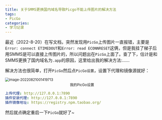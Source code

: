 ```yaml
---
title: 关于SMMS更换国内域名导致Picgo不能上传图片的解决方法
tags:
- PicGo
categories:
- 学习记录
---
```




最近（2022-8-20）在写文档，突然发现用`PicGo`上传图片一直报错，主要是`Error: connect ETIMEDOUT`和`Error: read ECONNRESET`这俩，但是我挂了梯子后用SMMS是可以直接上传图片的，所以问题出在`PicGo`上面了。查了下，估计是和SMMS更换了国内域名为`.app`的原因，这里给出我的解决方法:......

<!-- more -->



解决方法也很简单，打开`PicGo`然后点`PicGo设置`，设置下代理和镜像源就好：

<img src="https://s2.loli.net/2022/08/21/YOnJ9T2FG3A8sEb.png" alt="image-20220821001419713" style="zoom:80%;" />

<center><small>我的PicGo设置</small></center>

```yaml
上传代理: http://127.0.0.1:7890
插件安装代理: http://127.0.0.1:7890
插件镜像地址: https://registry.npm.taobao.org/
```



然后就点确定重启一下`PicGo`就好了~

